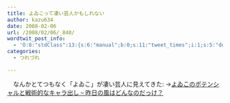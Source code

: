 ```yaml
---
title: よゐこって凄い芸人かもしれない
author: kazu634
date: 2008-02-06
url: /2008/02/06/_840/
wordtwit_post_info:
  - 'O:8:"stdClass":13:{s:6:"manual";b:0;s:11:"tweet_times";i:1;s:5:"delay";i:0;s:7:"enabled";i:1;s:10:"separation";s:2:"60";s:7:"version";s:3:"3.7";s:14:"tweet_template";b:0;s:6:"status";i:2;s:6:"result";a:0:{}s:13:"tweet_counter";i:2;s:13:"tweet_log_ids";a:1:{i:0;i:3685;}s:9:"hash_tags";a:0:{}s:8:"accounts";a:1:{i:0;s:7:"kazu634";}}'
categories:
  - つれづれ

---
```

<div class="section">
<p>
    　なんかとてつもなく「よゐこ」が凄い芸人に見えてきた: →<a href="http://d.hatena.ne.jp/toronei/20080129/L" onclick="__gaTracker('send', 'event', 'outbound-article', 'http://d.hatena.ne.jp/toronei/20080129/L', 'よゐこのポテンシャルと戦術的なキャラ出し &#8211; 昨日の風はどんなのだっけ？');" target="_blank">よゐこのポテンシャルと戦術的なキャラ出し &#8211; 昨日の風はどんなのだっけ？</a>
</p>
</div>